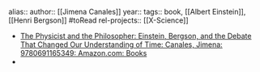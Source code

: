 alias::
author:: [[Jimena Canales]]
year::
tags:: book, [[Albert Einstein]], [[Henri Bergson]] #toRead
rel-projects:: [[X-Science]]


- [The Physicist and the Philosopher: Einstein, Bergson, and the Debate That Changed Our Understanding of Time: Canales, Jimena: 9780691165349: Amazon.com: Books](https://www.amazon.com/Physicist-Philosopher-Einstein-Bergson-Understanding/dp/0691165343/ref=sr_1_fkmr0_1?ie=UTF8&qid=1417740782&sr=8-1-fkmr0&keywords=%22Jimena+Canales%22)
-
